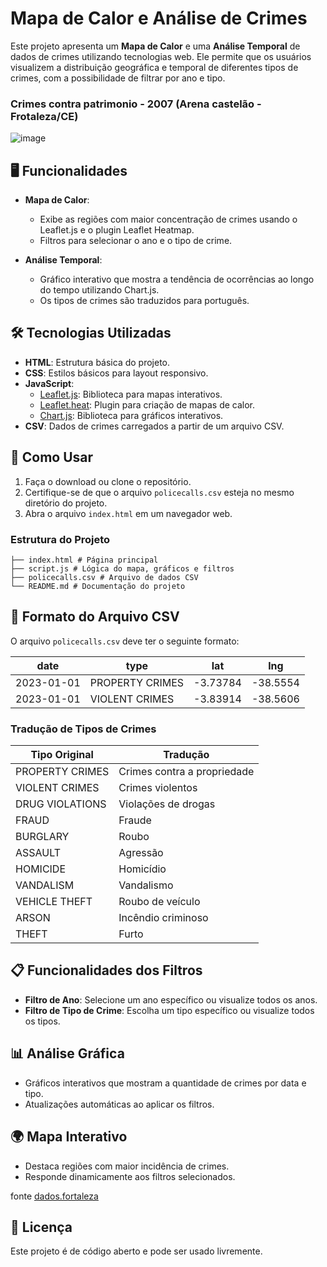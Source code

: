 # Mapa de Calor e Análise de Crimes

Este projeto apresenta um **Mapa de Calor** e uma **Análise Temporal** de dados de crimes utilizando tecnologias web. Ele permite que os usuários visualizem a distribuição geográfica e temporal de diferentes tipos de crimes, com a possibilidade de filtrar por ano e tipo.

### Crimes contra patrimonio - 2007 (Arena castelão - Frotaleza/CE)
![image](https://github.com/user-attachments/assets/68afee8a-eb88-4932-a9d2-9d1246cbec6f)




## 🖥️ Funcionalidades

- **Mapa de Calor**:
  - Exibe as regiões com maior concentração de crimes usando o Leaflet.js e o plugin Leaflet Heatmap.
  - Filtros para selecionar o ano e o tipo de crime.

- **Análise Temporal**:
  - Gráfico interativo que mostra a tendência de ocorrências ao longo do tempo utilizando Chart.js.
  - Os tipos de crimes são traduzidos para português.

## 🛠️ Tecnologias Utilizadas

- **HTML**: Estrutura básica do projeto.
- **CSS**: Estilos básicos para layout responsivo.
- **JavaScript**:
  - [Leaflet.js](https://leafletjs.com/): Biblioteca para mapas interativos.
  - [Leaflet.heat](https://github.com/Leaflet/Leaflet.heat): Plugin para criação de mapas de calor.
  - [Chart.js](https://www.chartjs.org/): Biblioteca para gráficos interativos.
- **CSV**: Dados de crimes carregados a partir de um arquivo CSV.

## 🚀 Como Usar

1. Faça o download ou clone o repositório.
2. Certifique-se de que o arquivo `policecalls.csv` esteja no mesmo diretório do projeto.
3. Abra o arquivo `index.html` em um navegador web.

### Estrutura do Projeto
```
├── index.html # Página principal
├── script.js # Lógica do mapa, gráficos e filtros
├── policecalls.csv # Arquivo de dados CSV
└── README.md # Documentação do projeto
```


## 📂 Formato do Arquivo CSV

O arquivo `policecalls.csv` deve ter o seguinte formato:

| date       | type               | lat      | lng      |
|------------|--------------------|----------|----------|
| 2023-01-01 | PROPERTY CRIMES    | -3.73784 | -38.5554 |
| 2023-01-01 | VIOLENT CRIMES     | -3.83914 | -38.5606 |

### Tradução de Tipos de Crimes

| Tipo Original         | Tradução                    |
|-----------------------|----------------------------|
| PROPERTY CRIMES       | Crimes contra a propriedade |
| VIOLENT CRIMES        | Crimes violentos           |
| DRUG VIOLATIONS       | Violações de drogas        |
| FRAUD                 | Fraude                     |
| BURGLARY              | Roubo                      |
| ASSAULT               | Agressão                  |
| HOMICIDE              | Homicídio                 |
| VANDALISM             | Vandalismo                |
| VEHICLE THEFT         | Roubo de veículo          |
| ARSON                 | Incêndio criminoso        |
| THEFT                 | Furto                     |

## 📋 Funcionalidades dos Filtros

- **Filtro de Ano**: Selecione um ano específico ou visualize todos os anos.
- **Filtro de Tipo de Crime**: Escolha um tipo específico ou visualize todos os tipos.

## 📊 Análise Gráfica

- Gráficos interativos que mostram a quantidade de crimes por data e tipo.
- Atualizações automáticas ao aplicar os filtros.

## 🌍 Mapa Interativo

- Destaca regiões com maior incidência de crimes.
- Responde dinamicamente aos filtros selecionados.



fonte [dados.fortaleza](https://dados.fortaleza.ce.gov.br/)


## 📄 Licença

Este projeto é de código aberto e pode ser usado livremente.


